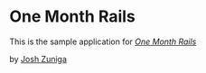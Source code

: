 # One Month Rails

This is the sample application for
[*One Month Rails*](http://onemonthrails.com)

by [Josh Zuniga](http://joshazuniga.com) 